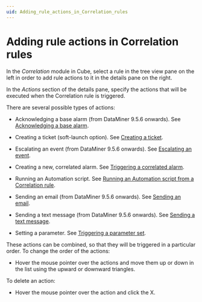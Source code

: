 ```yaml
---
uid: Adding_rule_actions_in_Correlation_rules
---
```


# Adding rule actions in Correlation rules

In the *Correlation* module in Cube, select a rule in the tree view pane on the left in order to add rule actions to it in the details pane on the right.

In the *Actions* section of the details pane, specify the actions that will be executed when the Correlation rule is triggered.

There are several possible types of actions:

- Acknowledging a base alarm (from DataMiner 9.5.6 onwards). See [Acknowledging a base alarm](xref:Acknowledging_a_base_alarm).

- Creating a ticket (soft-launch option). See [Creating a ticket](xref:Creating_a_ticket).

- Escalating an event (from DataMiner 9.5.6 onwards). See [Escalating an event](xref:Escalating_an_event).

- Creating a new, correlated alarm. See [Triggering a correlated alarm](xref:Triggering_a_correlated_alarm).

- Running an Automation script. See [Running an Automation script from a Correlation rule](xref:Running_an_Automation_script_from_a_Correlation_rule).

- Sending an email (from DataMiner 9.5.6 onwards). See [Sending an email](xref:Sending_an_email).

- Sending a text message (from DataMiner 9.5.6 onwards). See [Sending a text message](xref:Sending_a_text_message).

- Setting a parameter. See [Triggering a parameter set](xref:Triggering_a_parameter_set).

These actions can be combined, so that they will be triggered in a particular order. To change the order of the actions:

- Hover the mouse pointer over the actions and move them up or down in the list using the upward or downward triangles.

To delete an action:

- Hover the mouse pointer over the action and click the X.
